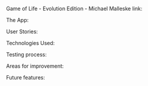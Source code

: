 Game of Life - Evolution Edition - Michael Malleske
link: 

The App:



User Stories:

Technologies Used:

Testing process:

Areas for improvement:

Future features:

